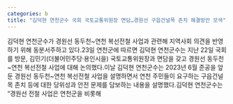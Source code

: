 ```yaml
---
categories: b
title: "김덕현 연천군수 국회 국토교통위원장 면담…경원선 구읍건널목 존치 해결방안 모색"
---
```

김덕현 연천군수가 경원선 동두천~연천 복선전철 사업과 관련해 지역사회 의견을 반영하기 위해 동분서주하고 있다.23일 연천군에 따르면 김덕현 연천군수는 지난 22일 국회를 방문, 김민기(더불어민주당·용인시을) 국토교통위원장과 면담을 갖고 경원선 동두천~연천 복선전철 사업에 대해 논의했다.이날 김덕현 연천군수는 2023년 6월 준공을 앞둔 경원선 동두천~연천 복선전철 사업을 설명하면서 연천 주민들이 요구하는 구읍건널목 존치 등에 대한 당위성과 안전 문제를 담보하는 내용을 설명했다.김덕현 연천군수는 “경원선 전철 사업은 연천군을 비롯해